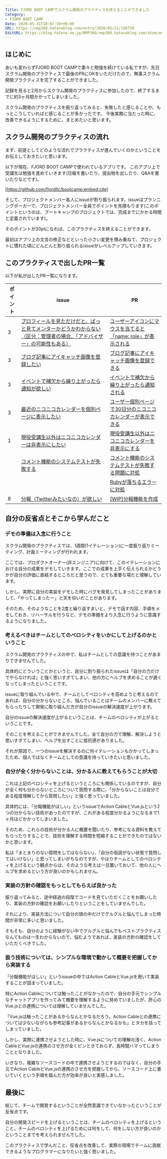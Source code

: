 ```yaml
---
Title: FJORD BOOT CAMPでスクラム開発のプラクティスを終えることができました
Category:
- FJORD BOOT CAMP
Date: 2020-05-31T18:07:59+09:00
URL: https://nmp300.hatenablog.com/entry/2020/05/31/180759
EditURL: https://blog.hatena.ne.jp/NMP300/nmp300.hatenablog.com/atom/entry/26006613577103369
---
```


## はじめに

あいも変わらずFJORD BOOT CAMPで粛々と勉強を続けている私ですが、先日スクラム開発のプラクティスで最後のPRにOKをいただけたので、無事スクラム開発プラクティスを完了することができました。

記録を見ると2月からスクラム開発のプラクティスに参加したので、終了するまでに約3ヶ月間かかってしまいました。

スクラム開発のプラクティスを振り返ってみると、失敗したと感じることや、もっとこうしていればと感じることが多かったです。
今後実務に当たった時に、改善できるようにするために、まとめたいと思います。

## スクラム開発のプラクティスの流れ

まず、前提としてどのような流れでプラクティスが進んでいくのかということをお伝えしておきたいと思います。

以下が現在、FJORD BOOT CAMPで使われているアプリです。
このアプリ上で受講生は勉強を進めていきます(日報を書いたり、提出物を出したり、Q&Aを書いたりなどです)。



[https://github.com/fjordllc/bootcamp:embed:cite]



そして、プロジェクトメンバー各人にissueが割り振られます。issueはプランニングポーカーで、プロジェクトメンバー全員でポイントを見積もります(このポイントというのは、ブートキャンプのプロジェクトでは、完成までにかかる時間と定義されています)。

そのポイントが20ptになれば、このプラクティスを終えることができます。

最初はアプリ上の文言の修正などといった小さい変更を積み重ねて、プロジェクトに慣れた頃にどんどんと割り振られるissueがレベルアップしていきます。

## このプラクティスで出したPR一覧

以下が私が出したPR一覧になります。

| ポイント | issue | PR |
| --- | --- | --- |
|3 |[プロフィールを見ただけだと、ぱっと見てメンターかどうかわからない（区分：管理者の場合、「アドバイザー」の可能性もある）](https://github.com/fjordllc/bootcamp/issues/1261)|[ユーザーアイコンにマウスを当てると「name: role」が表示される](https://github.com/fjordllc/bootcamp/pull/1377)|
|3|[ブログ記事にアイキャッチ画像を登録したい](https://github.com/fjordllc/bootcamp/issues/1399)|[ブログ記事にアイキャッチ画像を登録できる](https://github.com/fjordllc/bootcamp/pull/1431)
|3|[イベントで補欠から繰り上がったら通知が欲しい](https://github.com/fjordllc/bootcamp/issues/1381)|[イベントで補欠から繰り上がったら通知される](https://github.com/fjordllc/bootcamp/pull/1430)
|3|[最近のニコニコカレンダーを個別ページに表示したい](https://github.com/fjordllc/bootcamp/issues/1439)|[ユーザー個別ページで30日分のニコニコカレンダーが表示できる](https://github.com/fjordllc/bootcamp/pull/1440)
|1|[現役受講生以外はニコニコカレンダーは非表示にしたい](https://github.com/fjordllc/bootcamp/issues/1503)|[現役受講生以外はニコニコカレンダーを非表示にする](https://github.com/fjordllc/bootcamp/pull/1505)
||[コメント機能のシステムテストが失敗する](https://github.com/fjordllc/bootcamp/issues/1513)|[コメント機能のシステムテストが失敗する問題に対処](https://github.com/fjordllc/bootcamp/pull/1516)
|||[Rubyが落ちるエラーに対処](https://github.com/fjordllc/bootcamp/pull/1441)
| 8 |[分報（Twitterみたいなの）が欲しい](https://github.com/fjordllc/bootcamp/issues/1461)| [\[WIP\]分報機能を作成](https://github.com/fjordllc/bootcamp/pull/1527) 

## 自分の反省点とそこから学んだこと

### デモの準備は入念に行うこと

スクラム開発のプラクティスでは、1週間(1イテレーション)に一度振り返りミーティング、計画ミーティングが行われます。

ここでは、プロダクトオーナー(非エンジニア)に向けて、このイテレーションにおける自分の成果をデモしていきます。ここでの成果を上手く伝えられるかどうかが自分の評価に直結するところだと思うので、とても重要な場だと理解しています。

しかし、実際に自分の実装をデモした時にバグを発見してしまったことがありまして、「やってしまったー」と天を仰いだことがあります。

そのため、そのようなことを2度と繰り返すまいと、デモで話す内容、手順をメモしておき、リハーサルを行うなど、デモの準備をより入念に行うように意識するようになりました。

### 考えるべきはチームとしてのベロシティをいかにして上げるのかということ

スクラム開発のプラクティスの中で、私はチームとしての意識を持つことがあまりできませんでした。

具体的にどういうことかというと、自分に割り振られたissueは「自分の力だけでやらなければ」と強く思いすぎてしまい、他の方にヘルプを求めることが遅くなってしまったということです。

issueに取り組んでいる中で、チームとしてベロシティを高めようと考えるのであれば、自分の分からないところ、悩んでいることはチームのメンバーに教えてもらったりして開発に取り組んだ方が自分のissueの解決速度が上がります。

自分のissueの解決速度が上がるということは、チームのベロシティが上がるということです。

そのことを考えることができませんでした。全て自分の力で理解、解決しようと思いすぎてしまい、ヘルプを出すことに抵抗感がありました。

それが原因で、一つのissueを解決するのに何イテレーションもかかってしまったため、個人ではなくチームとしての意識を持っていきたいと思いました。

### 自分が全く分からないことは、分かる人に教えてもらうことが大切

これは上記のベロシティを上げるというところにも関係しているのですが、自分が全く何も分からないところについて質問する際に、「分からないことは自分である程度理解してから質問したい」と強く思っていました。

具体的には、「分報機能がほしい」というissueでAction CableとVue.jsという2つの分からない技術があったのですが、これがある程度分かるようになるまで1ヶ月ほどかかってしまいました。

そのため、これらの技術が分かる人に概要を聞いたり、参考になる資料を教えてもらったりすることで、技術を理解する時間を短縮することができたのではないかと思います。

私は「まとまりのない質問をしてはならない」、「自分の仮説がない状態で質問してはいけない」と思ってしまいがちなのですが、やはりチームとしてのベロシティを上げるという観点からは、そのような考えは一旦置いておいて、他の人にヘルプを求めるという方が良いのかもしれません。

### 実装の方針の確認をもっとしてもらえば良かった

振り返ってみると、途中経過の段階でコードを見ていただくことをお願いしたり、実装の方針の確認をお願いしたりということをしていませんでした。

それにより、実装方法について自分の頭の中だけでグルグルと悩んでしまった時間が非常に多いと思いました。

そもそも、自分のように経験がない中でグルグルと悩んでもベストプラクティスなんてものは一生わからないので、悩むようであれば、実装の方針の確認をしていただくべきでした。

### 扱う技術については、シンプルな環境で動かして概要を把握してから実装する

「分報機能がほしい」というissueの中ではAction CableとVue.jsを用いて実装することが固まっていました。

特にAction Cableについては触ったことがなかったので、自分の手元でシンプルなチャットアプリを作ってみて概要を理解するように努めていましたが、肝心のVue.jsとの連携については理解していませんでした。

「Vue.jsは触ったことがあるからなんとかなるだろう。Action Cableとの連携については少ないながらも参考記事があるからなんとかなるかも」とタカを括ってしまっていました。

しかし、実際に連携させようとした時に、Vue.jsについての理解の浅く、Action CableとVue.jsの連携のさせ方が全くピンときておらず、長時間ハマってしまうこととなりました。

いきなり、複雑なソースコードの中で連携させようとするのではなく、自分の手元でAction CableとVue.jsの連携のさせ方を把握してから、ソースコード上に書いていくという手順を踏んだ方が効率が良いと実感しました。

## 最後に

総じて、チームで開発するということが全然意識できていなかったということが反省点です。

自分の開発スピードを上げるということは、チームのベロシティを上げるということ。チームのベロシティを上げるためには何をして、何をしない方が良いのかということまでを考えられませんでした。

このプラクティスで学んだこと、反省点を改善して、実際の現場でチームに貢献できるようなプログラマーになりたいと強く思いました。
